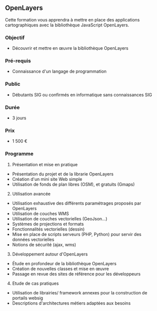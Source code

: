## OpenLayers
Cette formation vous apprendra à mettre en place des applications cartographiques avec la bibliothèque JavaScript OpenLayers.

### Objectif
   * Découvrir et mettre en œuvre la bibliothèque OpenLayers

### Pré-requis
   * Connaissance d'un langage de programmation

### Public
  * Débutants SIG ou confirmés en informatique sans connaissances SIG

### Durée
* 3 jours

### Prix
* 1 500 €

### Programme
1. Présentation et mise en pratique
  * Présentation du projet et de la librarie OpenLayers
  * Création d'un mini site Web simple
  * Utilisation de fonds de plan libres (OSM), et gratuits (Gmaps)
2. Utilisation avancée
  * Utilisation exhaustive des différents paramétrages proposés par OpenLayers
  * Utilisation de couches WMS
  * Utilisation de couches vectorielles (GeoJson...)
  * Systèmes de projections et formats
  * Fonctionnalités vectorielles (dessin)
  * Mise en place de scripts serveurs (PHP, Python) pour servir des données vectorielles
  * Notions de sécurité (ajax, wms)
3. Développement autour d'OpenLayers
  * Étude en profondeur de la bibliothèque OpenLayers
  * Création de nouvelles classes et mise en œuvre
  * Passage en revue des sites de référence pour les développeurs
4. Etude de cas pratiques
  * Utilisation de librairies/ framework annexes pour la construction de portails websig
  * Descriptions d'architectures métiers adaptées aux besoins
